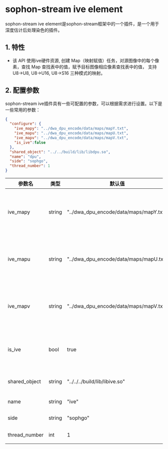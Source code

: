 # sophon-stream ive element


sophon-stream ive element是sophon-stream框架中的一个插件，是一个用于深度估计后处理染色的插件。

## 1. 特性
* 该 API 使用ive硬件资源, 创建 Map（映射赋值）任务，对源图像中的每个像素，查找 Map 查找表中的值，赋予目标图像相应像素查找表中的值， 支持 U8->U8, U8->U16, U8->S16 三种模式的映射。

## 2. 配置参数
sophon-stream ive插件具有一些可配置的参数，可以根据需求进行设置。以下是一些常用的参数：

```json
{
  "configure": {
    "ive_mapy": "../dwa_dpu_encode/data/maps/mapY.txt",
    "ive_mapu": "../dwa_dpu_encode/data/maps/mapU.txt",
    "ive_mapv": "../dwa_dpu_encode/data/maps/mapV.txt",
    "is_ive":false
  },
  "shared_object": "../../build/lib/libdpu.so",
  "name": "dpu",
  "side": "sophgo",
  "thread_number": 1
}
```

| 参数名        | 类型   | 默认值                                 | 说明                                 |
| ------------- | ------ | -------------------------------------- | ------------------------------------ |
| ive_mapy      | string | "../dwa_dpu_encode/data/maps/mapY.txt" | 给DPU结果进行染色的Y通道map文件      |
| ive_mapu      | string | "../dwa_dpu_encode/data/maps/mapU.txt" | 给DPU结果进行染色的U通道map文件      |
| ive_mapv      | string | "../dwa_dpu_encode/data/maps/mapV.txt" | 给DPU结果进行染色的V通道map文件      |
| is_ive        | bool   | true                                   | 选择是否对DPU结果进行染色            |
| shared_object | string | "../../../build/lib/libive.so"         | libive动态库路径                     |
| name          | string | "ive"                                  | element名称                          |
| side          | string | "sophgo"                               | 设备类型                             |
| thread_number | int    | 1                                      | 启动线程数                           |


